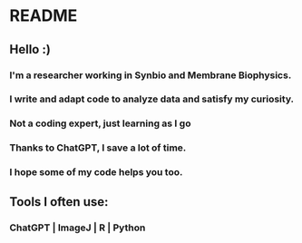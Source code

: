 # README
## Hello :) 
### I'm a researcher working in Synbio and Membrane Biophysics.
### I write and adapt code to analyze data and satisfy my curiosity.
### Not a coding expert, just learning as I go
### Thanks to ChatGPT, I save a lot of time.
### I hope some of my code helps you too.

## Tools I often use:
### ChatGPT | ImageJ | R | Python  
